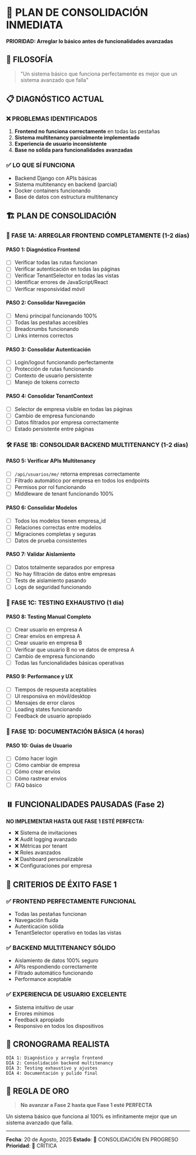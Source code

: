 # 🔧 PLAN DE CONSOLIDACIÓN INMEDIATA

**PRIORIDAD: Arreglar lo básico antes de funcionalidades avanzadas**

## 🎯 FILOSOFÍA

> "Un sistema básico que funciona perfectamente es mejor que un sistema avanzado que falla"

## 📋 DIAGNÓSTICO ACTUAL

### ❌ PROBLEMAS IDENTIFICADOS

1. **Frontend no funciona correctamente** en todas las pestañas
2. **Sistema multitenancy parcialmente implementado**
3. **Experiencia de usuario inconsistente**
4. **Base no sólida para funcionalidades avanzadas**

### ✅ LO QUE SÍ FUNCIONA

- Backend Django con APIs básicas
- Sistema multitenancy en backend (parcial)
- Docker containers funcionando
- Base de datos con estructura multitenancy

## 🏗️ PLAN DE CONSOLIDACIÓN

### 🚨 FASE 1A: ARREGLAR FRONTEND COMPLETAMENTE (1-2 días)

#### PASO 1: Diagnóstico Frontend

- [ ] Verificar todas las rutas funcionan
- [ ] Verificar autenticación en todas las páginas
- [ ] Verificar TenantSelector en todas las vistas
- [ ] Identificar errores de JavaScript/React
- [ ] Verificar responsividad móvil

#### PASO 2: Consolidar Navegación

- [ ] Menú principal funcionando 100%
- [ ] Todas las pestañas accesibles
- [ ] Breadcrumbs funcionando
- [ ] Links internos correctos

#### PASO 3: Consolidar Autenticación

- [ ] Login/logout funcionando perfectamente
- [ ] Protección de rutas funcionando
- [ ] Contexto de usuario persistente
- [ ] Manejo de tokens correcto

#### PASO 4: Consolidar TenantContext

- [ ] Selector de empresa visible en todas las páginas
- [ ] Cambio de empresa funcionando
- [ ] Datos filtrados por empresa correctamente
- [ ] Estado persistente entre páginas

### 🛠️ FASE 1B: CONSOLIDAR BACKEND MULTITENANCY (1-2 días)

#### PASO 5: Verificar APIs Multitenancy

- [ ] `/api/usuarios/me/` retorna empresas correctamente
- [ ] Filtrado automático por empresa en todos los endpoints
- [ ] Permisos por rol funcionando
- [ ] Middleware de tenant funcionando 100%

#### PASO 6: Consolidar Modelos

- [ ] Todos los modelos tienen empresa_id
- [ ] Relaciones correctas entre modelos
- [ ] Migraciones completas y seguras
- [ ] Datos de prueba consistentes

#### PASO 7: Validar Aislamiento

- [ ] Datos totalmente separados por empresa
- [ ] No hay filtración de datos entre empresas
- [ ] Tests de aislamiento pasando
- [ ] Logs de seguridad funcionando

### 🧪 FASE 1C: TESTING EXHAUSTIVO (1 día)

#### PASO 8: Testing Manual Completo

- [ ] Crear usuario en empresa A
- [ ] Crear envíos en empresa A
- [ ] Crear usuario en empresa B
- [ ] Verificar que usuario B no ve datos de empresa A
- [ ] Cambio de empresa funcionando
- [ ] Todas las funcionalidades básicas operativas

#### PASO 9: Performance y UX

- [ ] Tiempos de respuesta aceptables
- [ ] UI responsiva en móvil/desktop
- [ ] Mensajes de error claros
- [ ] Loading states funcionando
- [ ] Feedback de usuario apropiado

### 🚀 FASE 1D: DOCUMENTACIÓN BÁSICA (4 horas)

#### PASO 10: Guías de Usuario

- [ ] Cómo hacer login
- [ ] Cómo cambiar de empresa
- [ ] Cómo crear envíos
- [ ] Cómo rastrear envíos
- [ ] FAQ básico

## ⏸️ FUNCIONALIDADES PAUSADAS (Fase 2)

**NO IMPLEMENTAR HASTA QUE FASE 1 ESTÉ PERFECTA:**

- ❌ Sistema de invitaciones
- ❌ Audit logging avanzado
- ❌ Métricas por tenant
- ❌ Roles avanzados
- ❌ Dashboard personalizable
- ❌ Configuraciones por empresa

## 🎯 CRITERIOS DE ÉXITO FASE 1

### ✅ FRONTEND PERFECTAMENTE FUNCIONAL

- Todas las pestañas funcionan
- Navegación fluida
- Autenticación sólida
- TenantSelector operativo en todas las vistas

### ✅ BACKEND MULTITENANCY SÓLIDO

- Aislamiento de datos 100% seguro
- APIs respondiendo correctamente
- Filtrado automático funcionando
- Performance aceptable

### ✅ EXPERIENCIA DE USUARIO EXCELENTE

- Sistema intuitivo de usar
- Errores mínimos
- Feedback apropiado
- Responsivo en todos los dispositivos

## 📅 CRONOGRAMA REALISTA

```
DÍA 1: Diagnóstico y arreglo frontend
DÍA 2: Consolidación backend multitenancy
DÍA 3: Testing exhaustivo y ajustes
DÍA 4: Documentación y pulido final
```

## 🚨 REGLA DE ORO

> **No avanzar a Fase 2 hasta que Fase 1 esté PERFECTA**

Un sistema básico que funciona al 100% es infinitamente mejor que un sistema avanzado que falla.

---

**Fecha**: 20 de Agosto, 2025
**Estado**: 🔧 CONSOLIDACIÓN EN PROGRESO
**Prioridad**: 🚨 CRÍTICA
